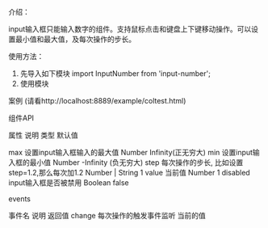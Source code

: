 
介绍：

input输入框只能输入数字的组件。支持鼠标点击和键盘上下键移动操作。可以设置最小值和最大值，及每次操作的步长。

使用方法：
  1. 先导入如下模块
    import InputNumber from 'input-number';
  2. 使用模块
     <tb-input-number :max="10" :min="1" v-model="inputNumber1"></tb-input-number>

案例 (请看http://localhost:8889/example/coltest.html)

组件API

属性            说明                                         类型                  默认值

max            设置input输入框输入的最大值                     Number                Infinity(正无穷大)
min            设置input输入框的最小值                        Number                 -Infinity (负无穷大)
step           每次操作的步长, 比如设置step=1.2,那么每次加1.2   Number | String        1
value          当前值                                       Number                 1
disabled       input输入框是否被禁用                          Boolean                false

events 

事件名          说明                     返回值
change         每次操作的触发事件监听      当前的值


